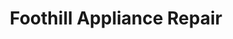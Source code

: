 ---
title: "Foothill Appliance Repair"
url: /jackson/foothill-appliance-repair/
shop: Haushaltsgeräte
---
